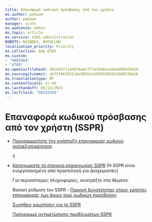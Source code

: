 ```yaml
---
title: Επαναφορά κωδικού πρόσβασης από τον χρήστη
ms.author: pebaum
author: pebaum
manager: scotv
ms.audience: Admin
ms.topic: article
ms.service: o365-administration
ROBOTS: NOINDEX, NOFOLLOW
localization_priority: Priority
ms.collection: Adm_O365
ms.custom:
- "9002464"
- "4769"
ms.openlocfilehash: 40c443711d4974a41ff3a3848ceabd4d068f845d
ms.sourcegitcommit: ab75f66355116e995b3cb5505465b31989339e28
ms.translationtype: MT
ms.contentlocale: el-GR
ms.lasthandoff: 08/13/2021
ms.locfileid: "58332593"
---
```

# <a name="self-service-password-reset-sspr"></a>Επαναφορά κωδικού πρόσβασης από τον χρήστη (SSPR)

- [Προγραμματίστε την ανάπτυξη επαναφοράς κωδικού αυτοεξυπηρέτησης](https://go.microsoft.com/fwlink/?linkid=2142944)  

    ή
- [Καταχωρίστε τα στοιχεία επικοινωνίας SSPR](https://mysignins.microsoft.com/security-info) (H SSPR είναι ενεργοποιημένη από προεπιλογή για Διαχειριστές)

    Για περισσότερες πληροφορίες, ανατρέξτε στα θέματα:

    Βασική ρύθμιση του SSPR - [Παροχή δυνατότητας στους χρήστες επαναφοράς των δικών τους κωδικών πρόσβασης](https://docs.microsoft.com/microsoft-365/admin/add-users/let-users-reset-passwords)

    [Συνήθεις ερωτήσεις για το SSPR](https://docs.microsoft.com/azure/active-directory/authentication/active-directory-passwords-faq)

    [Πρόγραμμα αντιμετώπισης προβλημάτων SSPR](https://docs.microsoft.com/azure/active-directory/authentication/active-directory-passwords-troubleshoot)
